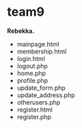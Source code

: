 # team9
<strong>Rebekka.</strong>
<ul>
<li>mainpage.html</li>
<li>membership.html</li>
<li>login.html</li>
<li>logout.php</li>
<li>home.php</li>
<li>profile.php</li>
<li>update_form.php</li>
<li>update_address.php</li>
<li>otherusers.php</li>
<li>register.html</li>
<li>register.php</li>
</ul>
 

